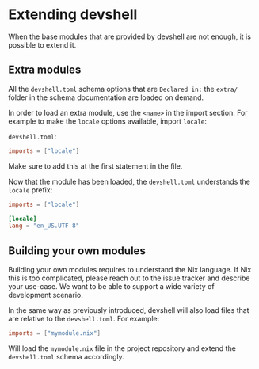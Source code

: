 # Extending devshell

When the base modules that are provided by devshell are not enough, it is
possible to extend it.

## Extra modules

All the `devshell.toml` schema options that are `Declared in:` the `extra/`
folder in the schema documentation are loaded on demand.

In order to load an extra module, use the `<name>` in the import section. For
example to make the `locale` options available, import `locale`:

`devshell.toml`:
```toml
imports = ["locale"]
```

Make sure to add this at the first statement in the file.

Now that the module has been loaded, the `devshell.toml` understands the
`locale` prefix:

```toml
imports = ["locale"]

[locale]
lang = "en_US.UTF-8"
```

## Building your own modules

Building your own modules requires to understand the Nix language. If Nix
this is too complicated, please reach out to the issue tracker and describe
your use-case. We want to be able to support a wide variety of development
scenario.

In the same way as previously introduced, devshell will also load files that
are relative to the `devshell.toml`. For example:

```toml
imports = ["mymodule.nix"]
```

Will load the `mymodule.nix` file in the project repository and extend the
`devshell.toml` schema accordingly.
